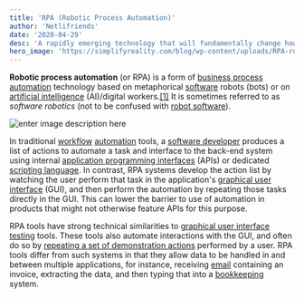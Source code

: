 ```yaml
---
title: 'RPA (Robotic Process Automation)'
author: 'Netlifriends'
date: '2020-04-29'
desc: 'A rapidly emerging technology that will fundamentally change how SSCs (Shared Service Centres) operate,.'
hero_image: 'https://simplifyreality.com/blog/wp-content/uploads/RPA-robotic-process-automation-1.png'
---
```



**Robotic process automation**  (or RPA) is a form of  [business process automation](https://en.wikipedia.org/wiki/Business_process_automation "Business process automation")  technology based on metaphorical  [software](https://en.wikipedia.org/wiki/Software "Software")  robots (bots) or on  [artificial intelligence](https://en.wikipedia.org/wiki/Artificial_intelligence "Artificial intelligence")  (AI)/digital workers.[[1]](https://en.wikipedia.org/wiki/Robotic_process_automation#cite_note-NewScientistAI-1)  It is sometimes referred to as  _software robotics_  (not to be confused with  [robot software](https://en.wikipedia.org/wiki/Robot_software "Robot software")).

![enter image description here](https://www.crowe.com/uy/-/media/Crowe/Firms/Americas/uy/CroweHorwathUY/Imagenes/RPA-resized---Crowe.jpg?modified=20190704024429)

In traditional  [workflow](https://en.wikipedia.org/wiki/Workflow "Workflow")  [automation](https://en.wikipedia.org/wiki/Automation "Automation")  tools, a  [software developer](https://en.wikipedia.org/wiki/Software_developer "Software developer")  produces a list of actions to automate a task and interface to the back-end system using internal  [application programming interfaces](https://en.wikipedia.org/wiki/Application_programming_interfaces "Application programming interfaces")  (APIs) or dedicated  [scripting language](https://en.wikipedia.org/wiki/Scripting_language "Scripting language"). In contrast, RPA systems develop the action list by watching the user perform that task in the application's  [graphical user interface](https://en.wikipedia.org/wiki/Graphical_user_interface "Graphical user interface")  (GUI), and then perform the automation by repeating those tasks directly in the GUI. This can lower the barrier to use of automation in products that might not otherwise feature APIs for this purpose.

RPA tools have strong technical similarities to  [graphical user interface testing](https://en.wikipedia.org/wiki/Graphical_user_interface_testing "Graphical user interface testing")  tools. These tools also automate interactions with the GUI, and often do so by  [repeating a set of demonstration actions](https://en.wikipedia.org/wiki/Programming_by_demonstration "Programming by demonstration")  performed by a user. RPA tools differ from such systems in that they allow data to be handled in and between multiple applications, for instance, receiving  [email](https://en.wikipedia.org/wiki/Email "Email")  containing an invoice, extracting the data, and then typing that into a  [bookkeeping](https://en.wikipedia.org/wiki/Bookkeeping "Bookkeeping")  system.